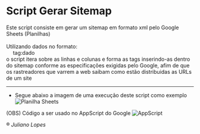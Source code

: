 # Script Gerar Sitemap

Este script consiste em gerar um sitemap em formato xml pelo Google Sheets (Planilhas)<br><br>
Utilizando dados no formato:<br>
&emsp; tag:dado<br>
o script itera sobre as linhas e colunas e forma as tags inserindo-as dentro do sitemap conforme as especificações exigidas pelo Google, afim de que os rastreadores que varrem a web saibam como estão distribuidas as URLs de um site
<hr>

* Segue abaixo a imagem de uma execução deste script como exemplo<br>
![Planilha Sheets](https://i.imgur.com/p03nRjx.png)

(OBS) Código a ser usado no AppScript do Google ![AppScript](https://www.google.com/script/start/)

&reg; <i>Juliano Lopes</i>
